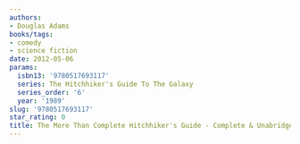```yaml
---
authors:
- Douglas Adams
books/tags:
- comedy
- science fiction
date: 2012-05-06
params:
  isbn13: '9780517693117'
  series: The Hitchhiker's Guide To The Galaxy
  series_order: '6'
  year: '1989'
slug: '9780517693117'
star_rating: 0
title: The More Than Complete Hitchhiker's Guide - Complete & Unabridged
---
```


<!--more-->